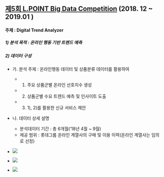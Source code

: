 
## [제5회 L.POINT Big Data Competition](https://competition.lpoint.com/index.tran) (2018. 12 ~ 2019.01 )

#### 주제 : Digital Trend Analyzer
##### 1) 분석 목적 : 온라인 행동 기반 트렌드 예측
##### 2) 데이터 구성 
- 가. 분석 주제 : 온라인행동 데이터 및 상품분류 데이터를 활용하여 
  - 1) 주요 상품군별 온라인 선호지수 생성
  - 2) 상품군별 수요 트렌드 예측 및 인사이트 도출
  - 3) 1), 2)를 활용한 신규 서비스 제안

- 나. 데이터 상세 설명
  - 분석데이터 기간 : 총 6개월(‘18년 4월 ~ 9월)
  - 제공 범위 : 롯데그룹 온라인 계열사의 구매 및 이용 이력(온라인 계열사는 임의로 선정)

- ![](https://ifh.cc/g/jWsuV.png)
- ![](https://ifh.cc/g/JEorF.png)
- ![](https://ifh.cc/g/vnw7H.png)
